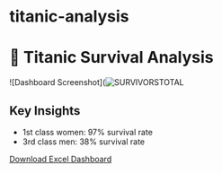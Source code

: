 # titanic-analysis
# 🚢 Titanic Survival Analysis  

![Dashboard Screenshot](![SURVIVORSTOTAL](https://github.com/user-attachments/assets/e9b64bc5-1bc7-4dde-9e57-2bac49e4185b)


## Key Insights  
- 1st class women: 97% survival rate  
- 3rd class men: 38% survival rate  

[Download Excel Dashboard](titanic_dashboard.xlsx)  
